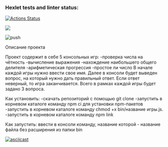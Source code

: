 ### Hexlet tests and linter status:
[![Actions Status](https://github.com/Theone19666/frontend-project-lvl1/workflows/hexlet-check/badge.svg)](https://github.com/Theone19666/frontend-project-lvl1/actions)

<a href="https://codeclimate.com/github/codeclimate/codeclimate/maintainability"><img src="https://api.codeclimate.com/v1/badges/a99a88d28ad37a79dbf6/maintainability" /></a>

![push](https://github.com/Theone19666/frontend-project-lvl1/actions/workflows/lint.yml/badge.svg)


Описание проекта

Проект содержит в себе 5 консольных игр:
-проверка числа на чётность
-вычисление выражения
-нахождение наибольшего общего делителя
-арифметическая прогрессия
-простое ли число
В начале каждой игры нужно ввести свое имя. Далее в консоли будет выведен вопрос, на который нужно дать правильный ответ. Если ответ неверный, то игра заканчивается. Всего в рамках каждой игры будет задано 3 вопроса.

Как установить:
-скачать репозиторий с помощью git clone
-запустить в корневом каталоге команду npm ci для установки npm-пакетов
-запустить в корневом каталоге команду chmod +x bin/название игры.js. 
-запустить в корневом каталоге команду  npm link

Как запустить:
ввести в консоли команду, название которой - название файла без расширения из папки bin 


[![asciicast](https://asciinema.org/a/3cKbsjJnf8kQ6hFY50eWxsuz3.svg)](https://asciinema.org/a/3cKbsjJnf8kQ6hFY50eWxsuz3)
